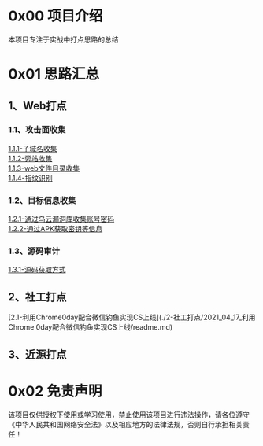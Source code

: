 # 0x00 项目介绍
本项目专注于实战中打点思路的总结

# 0x01 思路汇总
## 1、Web打点
### 1.1、攻击面收集
[1.1.1-子域名收集](./1-Web打点/1.1.1-子域名收集.md)  
[1.1.2-旁站收集](./1-Web打点/1.1.2-旁站收集.md)  
[1.1.3-web文件目录收集](./1-Web打点/1.1.3-web文件目录收集.md)  
[1.1.4-指纹识别](./1-Web打点/1.1.4-指纹识别.md)  
### 1.2、目标信息收集
[1.2.1-通过乌云漏洞库收集账号密码](./1-Web打点/1.2.1-通过乌云漏洞库收集账号密码.md)  
[1.2.2-通过APK获取密钥等信息](./1-Web打点/1.2.2-通过APK获取密钥等信息.md)  
### 1.3、源码审计
[1.3.1-源码获取方式](./1-Web打点/1.3.1-源码获取方式.md)  

## 2、社工打点
[2.1-利用Chrome0day配合微信钓鱼实现CS上线](./2-社工打点/2021_04_17_利用Chrome 0day配合微信钓鱼实现CS上线/readme.md)  

## 3、近源打点

# 0x02 免责声明
该项目仅供授权下使用或学习使用，禁止使用该项目进行违法操作，请各位遵守《中华人民共和国网络安全法》以及相应地方的法律法规，否则自行承担相关责任！
